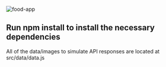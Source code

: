 ![food-app](https://user-images.githubusercontent.com/84036037/183644169-19c88a81-9356-4475-b53e-7b514de873bb.jpg)
## Run npm install to install the necessary dependencies
All of the data/images to simulate API responses are located at src/data/data.js
